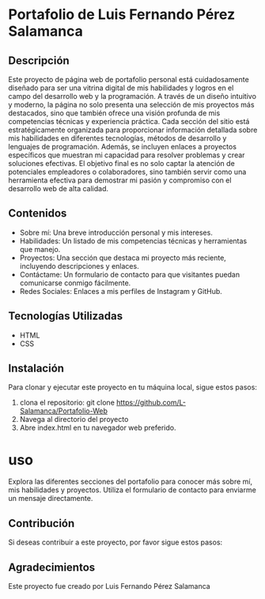 # Portafolio de Luis Fernando Pérez Salamanca

## Descripción

Este proyecto de página web de portafolio personal está cuidadosamente diseñado para ser una vitrina digital de mis habilidades y logros en el campo del desarrollo web y la programación. A través de un diseño intuitivo y moderno, la página no solo presenta una selección de mis proyectos más destacados, sino que también ofrece una visión profunda de mis competencias técnicas y experiencia práctica. Cada sección del sitio está estratégicamente organizada para proporcionar información detallada sobre mis habilidades en diferentes tecnologías, métodos de desarrollo y lenguajes de programación. Además, se incluyen enlaces a proyectos específicos que muestran mi capacidad para resolver problemas y crear soluciones efectivas. El objetivo final es no solo captar la atención de potenciales empleadores o colaboradores, sino también servir como una herramienta efectiva para demostrar mi pasión y compromiso con el desarrollo web de alta calidad.





## Contenidos

- Sobre mí: Una breve introducción personal y mis intereses.
- Habilidades: Un listado de mis competencias técnicas y herramientas que manejo.
- Proyectos: Una sección que destaca mi proyecto más reciente, incluyendo descripciones y enlaces.
- Contáctame: Un formulario de contacto para que visitantes puedan comunicarse conmigo fácilmente.
- Redes Sociales: Enlaces a mis perfiles de Instagram y GitHub.

## Tecnologías Utilizadas
- HTML
- CSS

## Instalación
Para clonar y ejecutar este proyecto en tu máquina local, sigue estos pasos:
1. clona el repositorio: git clone https://github.com/L-Salamanca/Portafolio-Web
2. Navega al directorio del proyecto
3. Abre index.html en tu navegador web preferido.

# uso
Explora las diferentes secciones del portafolio para conocer más sobre mí, mis habilidades y proyectos. Utiliza el formulario de contacto para enviarme un mensaje directamente.

## Contribución
Si deseas contribuir a este proyecto, por favor sigue estos pasos:

## Agradecimientos
Este proyecto fue creado por Luis Fernando Pérez Salamanca
